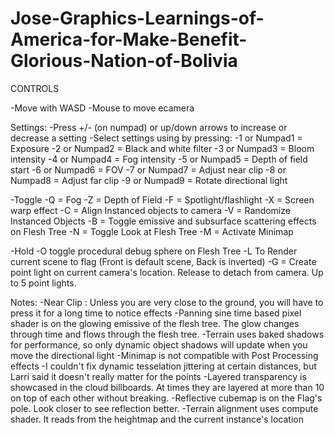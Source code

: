 # Jose-Graphics-Learnings-of-America-for-Make-Benefit-Glorious-Nation-of-Bolivia

CONTROLS

-Move with WASD
-Mouse to move ecamera

Settings:
-Press +/- (on numpad) or up/down arrows to increase or decrease a setting
-Select settings using by pressing:
	-1 or Numpad1 = Exposure
	-2 or Numpad2 = Black and white filter
	-3 or Numpad3 = Bloom intensity
	-4 or Numpad4 = Fog intensity
	-5 or Numpad5 = Depth of field start
	-6 or Numpad6 = FOV
	-7 or Numpad7 = Adjust near clip 
	-8 or Numpad8 = Adjust far clip
	-9 or Numpad9 = Rotate directional light 
	
-Toggle
	-Q = Fog
	-Z = Depth of Field
	-F = Spotlight/flashlight
	-X = Screen warp effect
	-C = Align Instanced objects to camera
	-V = Randomize Instanced Objects
	-B = Toggle emissive and subsurface scattering effects on Flesh Tree
	-N = Toggle Look at Flesh Tree
	-M = Activate Minimap
	
	
-Hold
	-O toggle procedural debug sphere on Flesh Tree
	-L To Render current scene to flag (Front is default scene, Back is inverted)
	-G = Create point light on current camera's location. Release to detach from camera. Up to 5 point lights.
	
Notes:
	-Near Clip : Unless you are very close to the ground, you will have to press it for a long time to notice effects
	-Panning sine time based pixel shader is on the glowing emissive of the flesh tree. The glow changes through time and flows through the flesh tree.
	-Terrain uses baked shadows for performance, so only dynamic object shadows will update when you move the directional light
	-Minimap is not compatible with Post Processing effects 
	-I couldn't fix dynamic tesselation jittering at certain distances, but Larri said it doesn't really matter for the points
	-Layered transparency is showcased in the cloud billboards. At times they are layered at more than 10 on top of each other without breaking.
	-Reflective cubemap is on the Flag's pole. Look closer to see reflection better.
	-Terrain alignment uses compute shader. It reads from the heightmap and the current instance's location
	